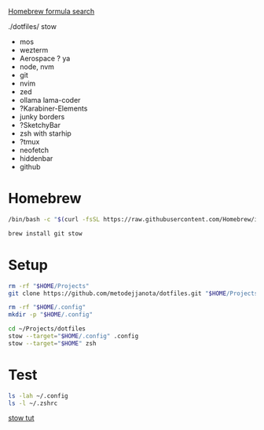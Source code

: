 [Homebrew formula search](https://formulae.brew.sh)

./dotfiles/
stow

- mos
- wezterm
- Aerospace ? ya
- node, nvm
- git
- nvim
- zed
- ollama lama-coder
- ?Karabiner-Elements
- junky borders
- ?SketchyBar
- zsh with starhip
- ?tmux
- neofetch
- hiddenbar
- github

# Homebrew
```zsh
/bin/bash -c "$(curl -fsSL https://raw.githubusercontent.com/Homebrew/install/HEAD/install.sh)"
```

```zsh
brew install git stow
```

# Setup
```zsh
rm -rf "$HOME/Projects"
git clone https://github.com/metodejjanota/dotfiles.git "$HOME/Projects/dotfiles"
```

```zsh
rm -rf "$HOME/.config"
mkdir -p "$HOME/.config"
```

```zsh
cd ~/Projects/dotfiles
stow --target="$HOME/.config" .config
stow --target="$HOME" zsh
```

# Test
```zsh
ls -lah ~/.config
ls -l ~/.zshrc
```

[stow tut](https://www.youtube.com/watch?v=y6XCebnB9gs&t=47s)
